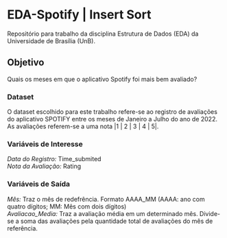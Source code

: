 # EDA-Spotify | Insert Sort
Repositório para trabalho da disciplina Estrutura de Dados (EDA) da Universidade de Brasília (UnB). 

## Objetivo
Quais os meses em que o aplicativo Spotify foi mais bem avaliado?

### Dataset
O dataset escolhido para este trabalho refere-se ao registro de avaliações do aplicativo SPOTIFY entre
os meses de Janeiro a Julho do ano de 2022. As avaliações referem-se a uma nota |1 | 2 | 3 | 4 | 5|.

### Variáveis de Interesse
*Data do Registro:* Time_submited <br/>
*Nota da Avaliação:* Rating 

### Variáveis de Saída
*Mês:* Traz o mês de redefrência. Formato AAAA_MM (AAAA: ano com quatro dígitos; MM: Mês com dois dígitos) <br/>
*Avaliacao_Media:* Traz a avaliação média em um determinado mês. Divide-se a soma das avaliações pela quantidade total de avaliações do mês de referência.

